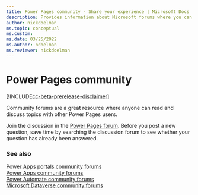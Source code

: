 ```yaml
---
title: Power Pages community - Share your experience | Microsoft Docs
description: Provides information about Microsoft forums where you can read and contribute to discussions about Power Pages 
author: nickdoelman
ms.topic: conceptual
ms.custom:
ms.date: 03/25/2022
ms.author: ndoelman
ms.reviewer: nickdoelman
---
```


# Power Pages community

[!INCLUDE[cc-beta-prerelease-disclaimer](../includes/cc-beta-prerelease-disclaimer.md)]

Community forums are a great resource where anyone can read and discuss topics with other Power Pages users.

Join the discussion in the [Power Pages forum](https://powerusers.microsoft.com/t5/Power-Apps-Portals/bd-p/PowerAppsPortals). Before you post a new question, save time by searching the discussion forum to see whether your question has already been answered.

### See also

[Power Apps portals community forums](https://powerusers.microsoft.com/t5/Power-Apps-Portals/bd-p/PowerAppsPortals)  
[Power Apps community forums](https://powerusers.microsoft.com/t5/AI-Builder/bd-p/AIBuilder1)  
[Power Automate community forums](https://powerusers.microsoft.com/t5/AI-Builder/bd-p/AIBuilder)  
[Microsoft Dataverse community forums](https://powerusers.microsoft.com/t5/Common-Data-Services/ct-p/PA_CommonDataServices)  


